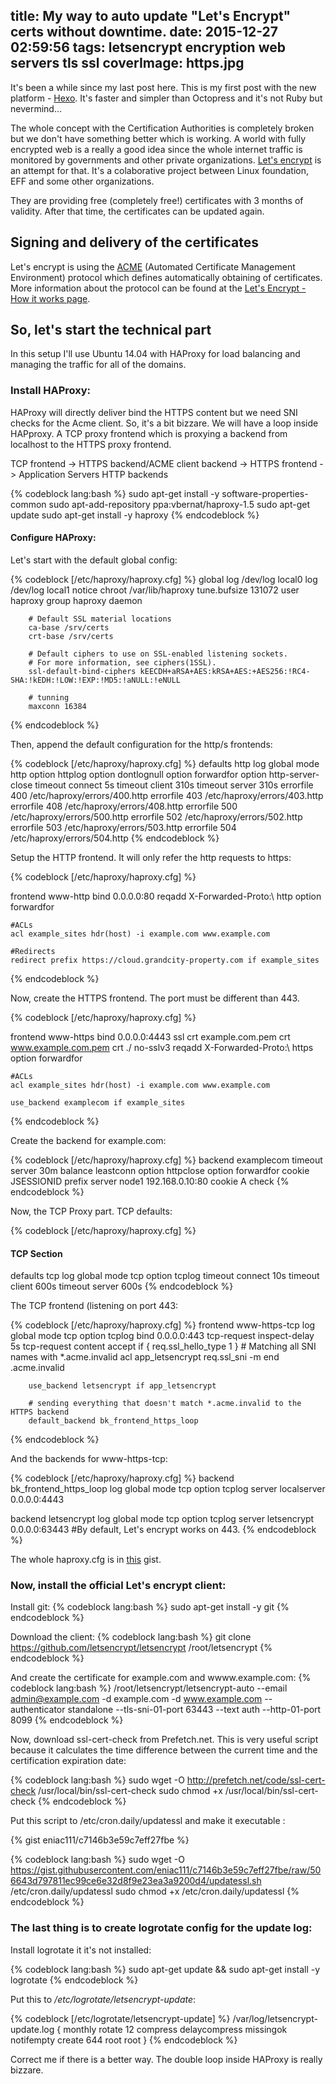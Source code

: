 title: My way to auto update "Let's Encrypt" certs without downtime.
date: 2015-12-27 02:59:56
tags: letsencrypt encryption web servers tls ssl
coverImage: https.jpg
---

It's been a while since my last post here. This is my first post with the new platform - [Hexo](https://hexo.io). It's faster and simpler than Octopress and it's not Ruby but nevermind...

The whole concept with the Certification Authorities is completely broken but we don't have something better which is working. A world with fully encrypted web is a really a good idea since the whole internet traffic is monitored by governments and other private organizations. [Let's encrypt](https://letsencrypt.org) is an attempt for that. It's a colaborative project between Linux foundation, EFF and some other organizations.

<!-- more -->

They are providing free (completely free!) certificates with 3 months of validity. After that time, the certificates can be updated again.

## Signing and delivery of the certificates

Let's encrypt is using the [ACME](https://github.com/letsencrypt/acme-spec) (Automated Certificate Management Environment) protocol which defines automatically obtaining of certificates. More information about the protocol can be found at the [Let's Encrypt - How it works page](https://letsencrypt.org/howitworks/technology/).

## So, let's start the technical part

In this setup I'll use Ubuntu 14.04 with HAProxy for load balancing and managing the traffic for all of the domains.

### Install HAProxy:

HAProxy will directly deliver bind the HTTPS content but we need SNI checks for the Acme client. So, it's a bit bizzare. We will have a loop inside HAPproxy. A TCP proxy frontend which is proxying a backend from localhost to the HTTPS proxy frontend.

TCP frontend -> HTTPS backend/ACME client backend -> HTTPS frontend -> Application Servers HTTP backends

{% codeblock lang:bash %}
sudo apt-get install -y software-properties-common
sudo apt-add-repository ppa:vbernat/haproxy-1.5
sudo apt-get update
sudo apt-get install -y haproxy
{% endcodeblock %}

#### Configure HAProxy:

Let's start with the default global config:

{% codeblock [/etc/haproxy/haproxy.cfg] %}
global
        log /dev/log    local0
        log /dev/log    local1 notice
        chroot /var/lib/haproxy
        tune.bufsize 131072
        user haproxy
        group haproxy
        daemon

        # Default SSL material locations
        ca-base /srv/certs
        crt-base /srv/certs

        # Default ciphers to use on SSL-enabled listening sockets.
        # For more information, see ciphers(1SSL).
        ssl-default-bind-ciphers kEECDH+aRSA+AES:kRSA+AES:+AES256:!RC4-SHA:!kEDH:!LOW:!EXP:!MD5:!aNULL:!eNULL

        # tunning
        maxconn 16384

{% endcodeblock %}

Then, append the default configuration for the http/s frontends:

{% codeblock [/etc/haproxy/haproxy.cfg] %}
defaults http
        log     global
        mode    http
        option  httplog
        option  dontlognull
        option forwardfor
        option http-server-close
        timeout connect 5s
        timeout client  310s
        timeout server  310s
        errorfile 400 /etc/haproxy/errors/400.http
        errorfile 403 /etc/haproxy/errors/403.http
        errorfile 408 /etc/haproxy/errors/408.http
        errorfile 500 /etc/haproxy/errors/500.http
        errorfile 502 /etc/haproxy/errors/502.http
        errorfile 503 /etc/haproxy/errors/503.http
        errorfile 504 /etc/haproxy/errors/504.http
{% endcodeblock %}

Setup the HTTP frontend. It will only refer the http requests to https:

{% codeblock [/etc/haproxy/haproxy.cfg] %}

frontend www-http
        bind 0.0.0.0:80
        reqadd X-Forwarded-Proto:\ http
        option forwardfor
	
	#ACLs
	acl example_sites hdr(host) -i example.com www.example.com

	#Redirects
	redirect prefix https://cloud.grandcity-property.com if example_sites
{% endcodeblock %}

Now, create the HTTPS frontend. The port must be different than 443.

{% codeblock [/etc/haproxy/haproxy.cfg] %}

frontend www-https
	bind 0.0.0.0:4443 ssl crt example.com.pem crt www.example.com.pem crt ./ no-sslv3
	reqadd X-Forwarded-Proto:\ https
	option forwardfor

	#ACLs
	acl example_sites hdr(host) -i example.com www.example.com
	
	use_backend examplecom if example_sites
{% endcodeblock %}

Create the backend for example.com:

{% codeblock [/etc/haproxy/haproxy.cfg] %}
backend examplecom
	timeout server 30m
	balance leastconn
	option httpclose
	option forwardfor
	cookie JSESSIONID prefix
	server node1 192.168.0.10:80 cookie A check
{% endcodeblock %}

Now, the TCP Proxy part. TCP defaults:

{% codeblock [/etc/haproxy/haproxy.cfg] %}
#### TCP Section

defaults tcp
        log     global
        mode tcp
        option tcplog
        timeout connect 10s
        timeout client  600s
        timeout server  600s
{% endcodeblock %}

The TCP frontend (listening on port 443:

{% codeblock [/etc/haproxy/haproxy.cfg] %}
frontend www-https-tcp
        log global
        mode tcp
        option tcplog
        bind 0.0.0.0:443
        tcp-request inspect-delay 5s
        tcp-request content accept if { req.ssl_hello_type 1 }
        # Matching all SNI names with *.acme.invalid
        acl app_letsencrypt req.ssl_sni -m end .acme.invalid

        use_backend letsencrypt if app_letsencrypt

        # sending everything that doesn't match *.acme.invalid to the HTTPS backend
        default_backend bk_frontend_https_loop
{% endcodeblock %}

And the backends for www-https-tcp:

{% codeblock [/etc/haproxy/haproxy.cfg] %}
backend bk_frontend_https_loop
        log global
        mode tcp
        option tcplog
        server localserver 0.0.0.0:4443

backend letsencrypt
        log global
        mode tcp
        option tcplog
        server letsencrypt 0.0.0.0:63443 #By default, Let's encrypt works on 443.
{% endcodeblock %}

The whole haproxy.cfg is in [this](https://gist.github.com/eniac111/95ef382b545aa2d43dff) gist.

### Now, install the official Let's encrypt client:

Install git: 
{% codeblock lang:bash %}
sudo apt-get install -y git
{% endcodeblock %}

Download the client:
{% codeblock lang:bash %}
git clone https://github.com/letsencrypt/letsencrypt /root/letsencrypt
{% endcodeblock %}

And create the certificate for example.com and wwww.example.com:
{% codeblock lang:bash %}
/root/letsencrypt/letsencrypt-auto --email admin@example.com -d example.com -d www.example.com --authenticator standalone --tls-sni-01-port 63443 --text auth  --http-01-port 8099
{% endcodeblock %}

Now, download ssl-cert-check from Prefetch.net. This is very useful script because it calculates the time difference between the current time and the certification expiration date:

{% codeblock lang:bash %}
sudo wget -O http://prefetch.net/code/ssl-cert-check /usr/local/bin/ssl-cert-check
sudo chmod +x /usr/local/bin/ssl-cert-check
{% endcodeblock %}

Put this script to /etc/cron.daily/updatessl and make it executable :

{% gist eniac111/c7146b3e59c7eff27fbe %}

{% codeblock lang:bash %}
sudo wget -O https://gist.githubusercontent.com/eniac111/c7146b3e59c7eff27fbe/raw/506643d797811ec99ce6e32d8f9e23ea3a9200d4/updatessl.sh /etc/cron.daily/updatessl
sudo chmod +x /etc/cron.daily/updatessl
{% endcodeblock %}

### The last thing is to create logrotate config for the update log:

Install logrotate it it's not installed:

{% codeblock lang:bash %}
sudo apt-get update && sudo apt-get install -y logrotate
{% endcodeblock %}

Put this to */etc/logrotate/letsencrypt-update*:

{% codeblock [/etc/logrotate/letsencrypt-update] %}
/var/log/letsencrypt-update.log {
	monthly
	rotate 12
	compress
	delaycompress
	missingok
	notifempty
	create 644 root root
}
{% endcodeblock %}

Correct me if there is a better way. The double loop inside HAProxy is really bizzare.
